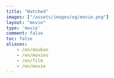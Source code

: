 ```yaml
---
title: "Watched"
images: ["/assets/images/og/movie.png"]
layout: "movie"
type: 'movie'
comment: false
toc: false
aliases:
    - /en/douban
    - /en/movies
    - /en/film
    - /en/movie
---
```


